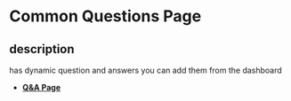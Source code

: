# Common Questions Page

## description

has dynamic question and answers you can add them from the dashboard

- [**Q&A Page**](https://gib-v2.netlify.app/)
